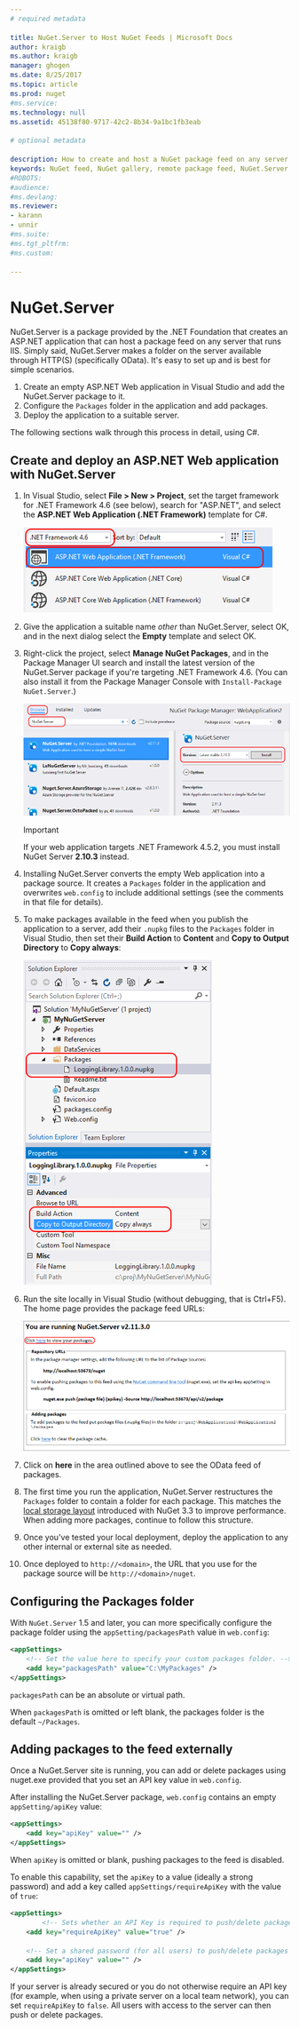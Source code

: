 ```yaml
---
# required metadata

title: NuGet.Server to Host NuGet Feeds | Microsoft Docs
author: kraigb
ms.author: kraigb
manager: ghogen
ms.date: 8/25/2017
ms.topic: article
ms.prod: nuget
#ms.service:
ms.technology: null
ms.assetid: 45138f80-9717-42c2-8b34-9a1bc1fb3eab

# optional metadata

description: How to create and host a NuGet package feed on any server running IIS using NuGet.Server, making packages available through HTTP and OData.
keywords: NuGet feed, NuGet gallery, remote package feed, NuGet.Server
#ROBOTS:
#audience:
#ms.devlang:
ms.reviewer:
- karann
- unnir
#ms.suite:
#ms.tgt_pltfrm:
#ms.custom:

---
```


# NuGet.Server

NuGet.Server is a package provided by the .NET Foundation that creates an ASP.NET application that can host a package feed on any server that runs IIS. Simply said, NuGet.Server makes a folder on the server available through HTTP(S) (specifically OData). It's easy to set up and is best for simple scenarios.

1. Create an empty ASP.NET Web application in Visual Studio and add the NuGet.Server package to it.
1. Configure the `Packages` folder in the application and add packages.
1. Deploy the application to a suitable server.

The following sections walk through this process in detail, using C#.

## Create and deploy an ASP.NET Web application with NuGet.Server

1. In Visual Studio, select **File > New > Project**, set the target framework for .NET Framework 4.6 (see below), search for "ASP.NET", and select the **ASP.NET Web Application (.NET Framework)** template for C#.

    ![Setting .NET Framework target to 4.6](media/Hosting_01-NuGet.Server-Set4.6.png)

1. Give the application a suitable name *other* than NuGet.Server, select OK, and in the next dialog select the **Empty** template and select OK.

1. Right-click the project, select **Manage NuGet Packages**, and in the Package Manager UI search and install the latest version of the NuGet.Server package if you're targeting .NET Framework 4.6. (You can also install it from the Package Manager Console with `Install-Package NuGet.Server`.)

    ![Installing the NuGet.Server package](media/Hosting_02-NuGet.Server-Package.png)

    > [!Important]
    > If your web application targets .NET Framework 4.5.2, you must install NuGet Server **2.10.3** instead.

1. Installing NuGet.Server converts the empty Web application into a package source. It creates a `Packages` folder in the application and overwrites `web.config` to include additional settings (see the comments in that file for details).

1. To make packages available in the feed when you publish the application to a server, add their `.nupkg` files to the `Packages` folder in Visual Studio, then set their **Build Action** to **Content** and **Copy to Output Directory** to **Copy always**:

    ![Copying packages to the Packages folder in the project](media/Hosting_03-NuGet.Server-Package-Folder.png)

1. Run the site locally in Visual Studio (without debugging, that is Ctrl+F5). The home page provides the package feed URLs:

    ![Default home page for an application with NuGet.Server](media/Hosting_04-NuGet.Server-FeedHomePage.png)

1. Click on **here** in the area outlined above to see the OData feed of packages.

1. The first time you run the application, NuGet.Server restructures the `Packages` folder to contain a folder for each package. This matches the [local storage layout](http://blog.nuget.org/20151118/nuget-3.3.html#folder-based-repository-commands) introduced with NuGet 3.3 to improve performance. When adding more packages, continue to follow this structure.

1. Once you've tested your local deployment, deploy the application to any other internal or external site as needed.
1. Once deployed to `http://<domain>`, the URL that you use for the package source will be `http://<domain>/nuget`.


## Configuring the Packages folder

With `NuGet.Server` 1.5 and later, you can more specifically configure the package folder using the `appSetting/packagesPath` value in `web.config`:

```xml
<appSettings>
    <!-- Set the value here to specify your custom packages folder. -->
    <add key="packagesPath" value="C:\MyPackages" />
</appSettings>
```

`packagesPath` can be an absolute or virtual path.

When `packagesPath` is omitted or left blank, the packages folder is the default `~/Packages`.

## Adding packages to the feed externally

Once a NuGet.Server site is running, you can add or delete packages using nuget.exe provided that you set an API key value in `web.config`.

After installing the NuGet.Server package, `web.config` contains an empty `appSetting/apiKey` value:

```xml
<appSettings>
    <add key="apiKey" value="" />
</appSettings>
```

When `apiKey` is omitted or blank, pushing packages to the feed is disabled.

To enable this capability, set the `apiKey` to a value (ideally a strong password) and add a key called `appSettings/requireApiKey` with the value of `true`:

```xml
<appSettings>
        <!-- Sets whether an API Key is required to push/delete packages -->
    <add key="requireApiKey" value="true" />

    <!-- Set a shared password (for all users) to push/delete packages -->
    <add key="apiKey" value="" />
</appSettings>
```

If your server is already secured or you do not otherwise require an API key (for example, when using a private server on a local team network), you can set `requireApiKey` to `false`. All users with access to the server can then push or delete packages.